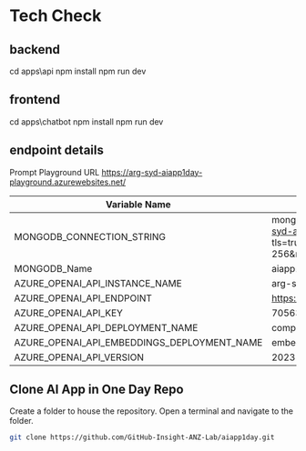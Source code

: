 # Tech Check

## backend

cd apps\api
npm install
npm run dev

## frontend

cd apps\chatbot
npm install
npm run dev

## endpoint details

Prompt Playground URL
https://arg-syd-aiapp1day-playground.azurewebsites.net/

|Variable Name| Value|
|----------------------------------------|-----------------------------------------------------------------------------------------------------------------------------------|
|MONGODB_CONNECTION_STRING|mongodb+srv://aiapp1dayadmin:Aiapp1daypassword123@arg-syd-aiapp1day-mongo.mongocluster.cosmos.azure.com/?tls=true&authMechanism=SCRAM-SHA-256&retrywrites=false&maxIdleTimeMS=120000&tlsInsecure=true|
|MONGODB_Name|aiapp1day_your_name_your_lucky_number
|AZURE_OPENAI_API_INSTANCE_NAME|arg-syd-aiapp1day-openai|
|AZURE_OPENAI_API_ENDPOINT|https://arg-syd-aiapp1day-openai.openai.azure.com/|
|AZURE_OPENAI_API_KEY|70563d5a57cc45999cdd80b9bf50ed4d|
|AZURE_OPENAI_API_DEPLOYMENT_NAME|completions|
|AZURE_OPENAI_API_EMBEDDINGS_DEPLOYMENT_NAME|embeddings|
|AZURE_OPENAI_API_VERSION|2023-09-01-preview|


## Clone AI App in One Day Repo

Create a folder to house the repository. Open a terminal and navigate to the folder.

```bash
git clone https://github.com/GitHub-Insight-ANZ-Lab/aiapp1day.git
```
